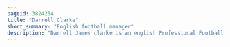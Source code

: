 ```yaml
---
pageid: 3824254
title: "Darrell Clarke"
short_summary: "English football manager"
description: "Darrell James clarke is an english Professional Football Manager and former Player who played in the english Football League. He is now Manager of Efl League one Club Cheltenham Town."
---
```

